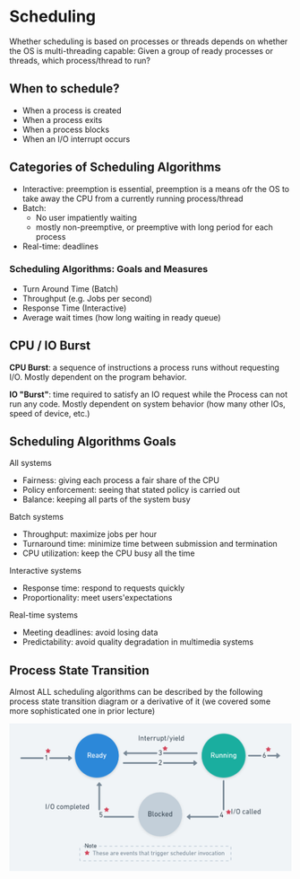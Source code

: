 # Scheduling

Whether scheduling is based on processes or threads depends on whether the OS is
multi-threading capable: Given a group of ready processes or threads, which
process/thread to run?

## When to schedule?

- When a process is created
- When a process exits
- When a process blocks
- When an I/O interrupt occurs

## Categories of Scheduling Algorithms

- Interactive: preemption is essential, preemption is a means ofr the OS to take
  away the CPU from a currently running process/thread
- Batch:
  - No user impatiently waiting
  - mostly non-preemptive, or preemptive with long period for each process
- Real-time: deadlines

### Scheduling Algorithms: Goals and Measures

- Turn Around Time (Batch)
- Throughput (e.g. Jobs per second)
- Response Time (Interactive)
- Average wait times (how long waiting in ready queue)

## CPU / IO Burst

**CPU Burst**: a sequence of instructions a process runs without requesting I/O.
Mostly dependent on the program behavior.

**IO "Burst"**: time required to satisfy an IO request while the Process can not
run any code. Mostly dependent on system behavior (how many other IOs, speed of
device, etc.)

## Scheduling Algorithms Goals

All systems

- Fairness: giving each process a fair share of the CPU
- Policy enforcement: seeing that stated policy is carried out
- Balance: keeping all parts of the system busy

Batch systems

- Throughput: maximize jobs per hour
- Turnaround time: minimize time between submission and termination
- CPU utilization: keep the CPU busy all the time

Interactive systems

- Response time: respond to requests quickly
- Proportionality: meet users'expectations

Real-time systems

- Meeting deadlines: avoid losing data
- Predictability: avoid quality degradation in multimedia systems

## Process State Transition

Almost ALL scheduling algorithms can be described by the following process state
transition diagram or a derivative of it (we covered some more sophisticated one
in prior lecture)

![Process State Transition](.gitbook/assets/process-state-transition.png)
